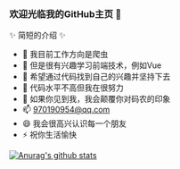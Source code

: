 ### 欢迎光临我的GitHub主页 👋


 ✨ 简短的介绍 ✨ 


- 🔭 我目前工作方向是爬虫
- 🌱 但是很有兴趣学习前端技术，例如Vue
- 👯 希望通过代码找到自己的兴趣并坚持下去
- 🤔 代码水平不高但我在很努力
- 💬 如果你见到我，我会颠覆你对码农的印象
- 📫 970190954@qq.com
- 😄 我会很高兴认识每一个朋友
- ⚡ 祝你生活愉快

[![Anurag's github stats](https://github-readme-stats.vercel.app/api?username=ihatekkken)](https://github.com/ihatekkken/github-readme-stats)
